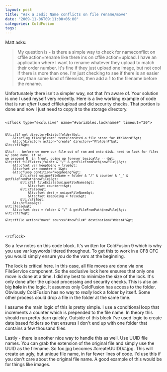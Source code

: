 ```yaml
---
layout: post
title: "Ask a Jedi: Name conflicts on file rename/move"
date: "2009-11-06T09:11:00+06:00"
categories: ColdFusion 
tags: 
---
```


Matt asks:

<blockquote>
My question is - is there a simple way to check for nameconflict on cffile action=rename like there ins on cffile action=upload. I have an application where I want to rename whatever they upload to match their order number.  It's fine if they just upload one image, but not cool if there is more than one.  I'm just checking to see if there is an easier way than some kind of fileexists, then add a 1 to the filename before the rename.
</blockquote>

Unfortunately there isn't a simpler way, not that I'm aware of. Your solution is one I used myself very recently. Here is a live working example of code that is run <i>after</i> I used cffile/upload and did security checks. That portion is done and now I just need to copy it to the storage directory.
<!--more-->
<code>
&lt;cflock type="exclusive" name="#variables.lockname#" timeout="30"&gt;

	&lt;cfif not directoryExists(folder)&gt;
		&lt;cflog file="picard" text="created a file store for #folder#"&gt;
		&lt;cfdirectory action="create" directory="#folder#"&gt;
	&lt;/cfif&gt;

	&lt;!--- before we move our file out of ram and onto disk, need to look for files w/ same name. If so, 
	we prepend N_ in front, going up forever basically ---&gt;
	&lt;cfif fileExists(folder & "/" & getFileFromPath(newFile))&gt;
		&lt;cfset var keepGoing = true&gt;
		&lt;cfset var counter = 1&gt;
		&lt;cfloop condition="keepGoing"&gt;
			&lt;cfset uniqueFileName = folder & "/" & counter & "_" & getFileFromPath(newFile)&gt;
			&lt;cfif fileExists(uniqueFileName)&gt;
				&lt;cfset counter++&gt;
			&lt;cfelse&gt;
				&lt;cfset dest = uniqueFileName&gt;
				&lt;cfset keepGoing = false&gt;
			&lt;/cfif&gt;
		&lt;/cfloop&gt;
	&lt;cfelse&gt;
		&lt;cfset dest = folder & "/" & getFileFromPath(newFile)&gt;
	&lt;/cfif&gt;

	&lt;cffile action="move" source="#newFile#" destination="#dest#"&gt;		

&lt;/cflock&gt;	
</code>

So a few notes on this code block. It's written for ColdFusion 9 which is why you use var keywords littered throughout. To get this to work in a CF8 CFC you would simply ensure you do the vars at the beginning. 

The lock is critical here. In this case, all file moves are done via one FileService component. So the exclusive lock here ensures that only one move is done at a time. I did my best to minimize the size of the lock. It's only done after the upload processing and security checks. This is also an big <b>hole</b> in the logic. It assumes only ColdFusion has access to the folder. Obviously ColdFusion has no way to <i>really</i> lock a folder by itself. Some other process could drop a file in the folder at the same time. 

I assume the main logic of this is pretty simple. I use a conditional loop that increments a counter which is prepended to the file name. In theory this should run pretty darn quickly. Outside of this block I've used logic to create date based folders so that ensures I don't end up with one folder that contains a few thousand files. 

Lastly - there is another nice way to handle this as well. Use UUID file names. You can grab the extension of the original file and simply use the UUID as the filename. So foo.jpg becomes #createUUID()#.jpg. This will create an ugly, but unique file name, in far fewer lines of code. I'd use this if you don't care about the original file name. A good example of this would be for things like images.